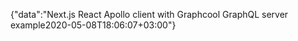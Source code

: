 {"data":"Next.js React Apollo client with Graphcool GraphQL server example2020-05-08T18:06:07+03:00"}

